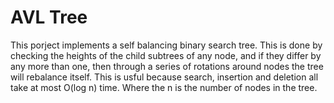 # AVL Tree

This porject implements a self balancing binary search tree. This is done by checking the heights of the child subtrees of any node, and if they differ by any more than one, then through a series of rotations around nodes the tree will rebalance itself. This is usful because search, insertion and deletion all take at most O(log n) time. Where the n is the number of nodes in the tree. 
